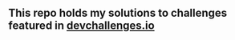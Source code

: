 ## This repo holds my solutions to challenges featured in [devchallenges.io](https://www.devchallenges.io/paths)
